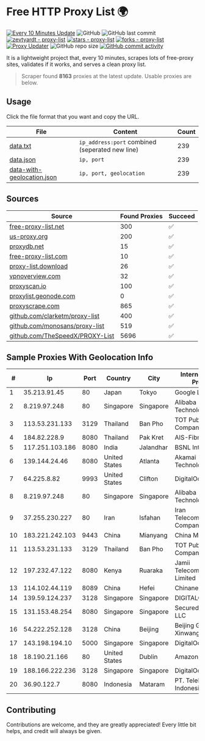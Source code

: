 
# Free HTTP Proxy List 🌍

[![Every 10 Minutes Update](https://github.com/mertguvencli/http-proxy-list/actions/workflows/main.yml/badge.svg?branch=main)](https://github.com/mertguvencli/http-proxy-list/actions/workflows/main.yml)
![GitHub](https://img.shields.io/github/license/mertguvencli/http-proxy-list)
![GitHub last commit](https://img.shields.io/github/last-commit/mertguvencli/http-proxy-list)
[![zevtyardt - proxy-list](https://img.shields.io/static/v1?label=zevtyardt&message=proxy-list&color=blue&logo=github)](https://github.com/zevtyardt/proxy-list "Go to GitHub repo")
[![stars - proxy-list](https://img.shields.io/github/stars/zevtyardt/proxy-list?style=social)](https://github.com/zevtyardt/proxy-list)
[![forks - proxy-list](https://img.shields.io/github/forks/zevtyardt/proxy-list?style=social)](https://github.com/zevtyardt/proxy-list)
[![Proxy Updater](https://github.com/zevtyardt/proxy-list/workflows/Proxy%20Updater/badge.svg)](https://github.com/zevtyardt/proxy-list/actions?query=workflow:"Proxy+Updater")
![GitHub repo size](https://img.shields.io/github/repo-size/zevtyardt/proxy-list)
[![GitHub commit activity](https://img.shields.io/github/commit-activity/m/zevtyardt/proxy-list?logo=commits)](https://github.com/zevtyardt/proxy-list/commits/main)

It is a lightweight project that, every 10 minutes, scrapes lots of free-proxy sites, validates if it works, and serves a clean proxy list.

> Scraper found **8163** proxies at the latest update. Usable proxies are below.

## Usage

Click the file format that you want and copy the URL.

|File|Content|Count|
|----|-------|-----|
|[data.txt](https://raw.githubusercontent.com/mertguvencli/http-proxy-list/main/proxy-list/data.txt)|`ip_address:port` combined (seperated new line)|239|
|[data.json](https://raw.githubusercontent.com/mertguvencli/http-proxy-list/main/proxy-list/data.json)|`ip, port`|239|
|[data-with-geolocation.json](https://raw.githubusercontent.com/mertguvencli/http-proxy-list/main/proxy-list/data-with-geolocation.json)|`ip, port, geolocation`|239|

## Sources

|Source|Found Proxies|Succeed|
|------|-------------|-------|
|[free-proxy-list.net](https://free-proxy-list.net)|300|✅|
|[us-proxy.org](https://www.us-proxy.org)|200|✅|
|[proxydb.net](http://proxydb.net)|15|✅|
|[free-proxy-list.com](https://free-proxy-list.com/?page=&port=&type%5B%5D=http&type%5B%5D=https&up_time=0&search=Search)|10|✅|
|[proxy-list.download](https://www.proxy-list.download/HTTP)|26|✅|
|[vpnoverview.com](https://vpnoverview.com/privacy/anonymous-browsing/free-proxy-servers)|32|✅|
|[proxyscan.io](https://www.proxyscan.io)|100|✅|
|[proxylist.geonode.com](https://proxylist.geonode.com/api/proxy-list?limit=300&page=1&sort_by=lastChecked&sort_type=desc&protocols=http,https)|0|✅|
|[proxyscrape.com](https://api.proxyscrape.com/v2/?request=displayproxies&protocol=http&timeout=10000&country=all&ssl=all&anonymity=all)|865|✅|
|[github.com/clarketm/proxy-list](https://raw.githubusercontent.com/clarketm/proxy-list/master/proxy-list-raw.txt)|400|✅|
|[github.com/monosans/proxy-list](https://raw.githubusercontent.com/monosans/proxy-list/main/proxies/http.txt)|519|✅|
|[github.com/TheSpeedX/PROXY-List](https://raw.githubusercontent.com/TheSpeedX/PROXY-List/master/http.txt)|5696|✅|


## Sample Proxies With Geolocation Info

|#|Ip|Port|Country|City|Internet Service Provider|
|-|--|----|-------|----|-------------------------|
|1|35.213.91.45|80|Japan|Tokyo|Google LLC|
|2|8.219.97.248|80|Singapore|Singapore|Alibaba (US) Technology Co., Ltd.|
|3|113.53.231.133|3129|Thailand|Ban Pho|TOT Public Company Limited|
|4|184.82.228.9|8080|Thailand|Pak Kret|AIS-Fibre|
|5|117.251.103.186|8080|India|Jalandhar|BSNL Internet|
|6|139.144.24.46|8080|United States|Atlanta|Akamai Technologies, Inc.|
|7|64.225.8.82|9993|United States|Clifton|DigitalOcean, LLC|
|8|8.219.97.248|80|Singapore|Singapore|Alibaba (US) Technology Co., Ltd.|
|9|37.255.230.227|80|Iran|Isfahan|Iran Telecommunication Company PJS|
|10|183.221.242.103|9443|China|Mianyang|China Mobile|
|11|113.53.231.133|3129|Thailand|Ban Pho|TOT Public Company Limited|
|12|197.232.47.122|8080|Kenya|Ruaraka|Jamii Telecommunications Limited|
|13|114.102.44.119|8089|China|Hefei|Chinanet|
|14|139.59.124.237|3128|Singapore|Singapore|DIGITALOCEAN|
|15|131.153.48.254|8080|Singapore|Singapore|Secured Servers LLC|
|16|54.222.252.128|3128|China|Beijing|Beijing Guanghuan Xinwang Digital|
|17|143.198.194.10|5000|Singapore|Singapore|DigitalOcean, LLC|
|18|18.190.21.166|80|United States|Dublin|Amazon.com, Inc.|
|19|188.166.222.236|3128|Singapore|Singapore|DigitalOcean, LLC|
|20|36.90.122.7|8080|Indonesia|Mataram|PT. Telekomunikasi Indonesia|



## Contributing

Contributions are welcome, and they are greatly appreciated! Every
little bit helps, and credit will always be given.


